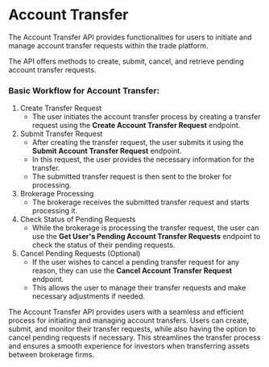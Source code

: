 # Account Transfer

The Account Transfer API provides functionalities for users to initiate and manage account transfer requests within the trade platform.&#x20;

The API offers methods to create, submit, cancel, and retrieve pending account transfer requests.

### Basic Workflow for Account Transfer:

1. Create Transfer Request
   * The user initiates the account transfer process by creating a transfer request using the **Create Account Transfer Request** endpoint.
2. Submit Transfer Request
   * After creating the transfer request, the user submits it using the **Submit Account Transfer Request** endpoint.
   * In this request, the user provides the necessary information for the transfer.
   * The submitted transfer request is then sent to the broker for processing.
3. Brokerage Processing
   * The brokerage receives the submitted transfer request and starts processing it.
4. Check Status of Pending Requests
   * While the brokerage is processing the transfer request, the user can use the **Get User's Pending Account Transfer Requests** endpoint to check the status of their pending requests.
5. Cancel Pending Requests (Optional)
   * If the user wishes to cancel a pending transfer request for any reason, they can use the **Cancel Account Transfer Request** endpoint.
   * This allows the user to manage their transfer requests and make necessary adjustments if needed.

The Account Transfer API provides users with a seamless and efficient process for initiating and managing account transfers. Users can create, submit, and monitor their transfer requests, while also having the option to cancel pending requests if necessary. This streamlines the transfer process and ensures a smooth experience for investors when transferring assets between brokerage firms.
